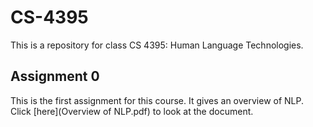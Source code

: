 # CS-4395
This is a repository for class CS 4395: Human Language Technologies.

## Assignment 0
This is the first assignment for this course.
It gives an overview of NLP.
Click [here](Overview of NLP.pdf) to look at the document.